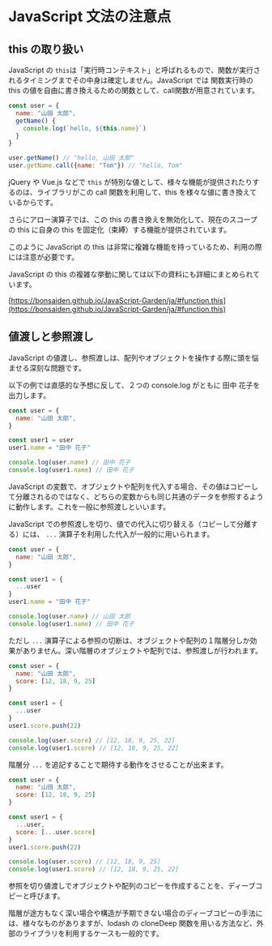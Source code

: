 # JavaScript 文法の注意点

## this の取り扱い

JavaScript の `this`は「実行時コンテキスト」と呼ばれるもので、関数が実行されるタイミングまでその中身は確定しません。JavaScript では 関数実行時の this の値を自由に書き換えるための関数として、call関数が用意されています。

```js
const user = {
  name: "山田 太郎",
  getName() {
    console.log(`hello, ${this.name}`)
  }
}

user.getName() // "hello, 山田 太郎"
user.getName.call({name: "Tom"}) // "hello, Tom"

```

jQuery や Vue.js などで `this` が特別な値として、様々な機能が提供されたりするのは、ライブラリがこの call 関数を利用して、this を様々な値に書き換えているからです。

さらにアロー演算子では、この this の書き換えを無効化して、現在のスコープの this に自身の this を固定化（束縛）する機能が提供されています。

このように JavaScript の this は非常に複雑な機能を持っているため、利用の際には注意が必要です。

JavaScript の this の複雑な挙動に関しては以下の資料にも詳細にまとめられています。

[https://bonsaiden.github.io/JavaScript-Garden/ja/#function.this](https://bonsaiden.github.io/JavaScript-Garden/ja/#function.this)

## 値渡しと参照渡し

JavaScript の値渡し、参照渡しは、配列やオブジェクトを操作する際に頭を悩ませる深刻な問題です。

以下の例では直感的な予想に反して、２つの console.log がともに 田中 花子を出力します。

```js
const user = {
  name: "山田 太郎",
}

const user1 = user
user1.name = "田中 花子"

console.log(user.name) // 田中 花子
console.log(user1.name) // 田中 花子
```

JavaScript の変数で、オブジェクトや配列を代入する場合、その値はコピーして分離されるのではなく、どちらの変数からも同じ共通のデータを参照するように動作します。これを一般に参照渡しといいます。

JavaScript での参照渡しを切り、値での代入に切り替える（コピーして分離する）には、 `...` 演算子を利用した代入が一般的に用いられます。

```js
const user = {
  name: "山田 太郎",
}

const user1 = {
  ...user
}
user1.name = "田中 花子"

console.log(user.name) // 山田 太郎
console.log(user1.name) // 田中 花子
```

ただし `...` 演算子による参照の切断は、オブジェクトや配列の１階層分しか効果がありません。深い階層のオブジェクトや配列では、参照渡しが行われます。

```js
const user = {
  name: "山田 太郎",
  score: [12, 18, 9, 25]
}

const user1 = {
  ...user
}
user1.score.push(22)

console.log(user.score) // [12, 18, 9, 25, 22]
console.log(user1.score) // [12, 18, 9, 25, 22]
```

階層分 `...` を追記することで期待する動作をさせることが出来ます。

```js
const user = {
  name: "山田 太郎",
  score: [12, 18, 9, 25]
}

const user1 = {
  ...user,
  score: [...user.score]
}
user1.score.push(22)

console.log(user.score) // [12, 18, 9, 25]
console.log(user1.score) // [12, 18, 9, 25, 22]
```

参照を切り値渡しでオブジェクトや配列のコピーを作成することを、ディーブコピーと呼びます。

階層が途方もなく深い場合や構造が予期できない場合のディーブコピーの手法には、様々なものがありますが、lodash の cloneDeep 関数を用いる方法など、外部のライブラリを利用するケースも一般的です。
